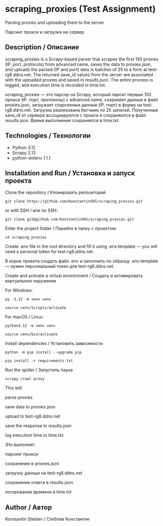 # scraping_proxies (Test Assignment)
Parsing proxies and uploading them to the server

Парсинг прокси и загрузка на сервер

## Description / Описание
scraping_proxies is a Scrapy-based parser that scrapes the first 150 proxies (IP, port, protocols) from advanced.name, saves the data to proxies.json, and uploads the parsed (IP and port) data in batches of 25 to a form at test-rg8.ddns.net.
The returned save_id values from the server are associated with the uploaded proxies and saved in results.json. The entire process is logged, and execution time is recorded in time.txt.

scraping_proxies — это парсер на Scrapy, который парсит первые 150 прокси (IP, порт, протоколы) с advanced.name, сохраняет данные в файл proxies.json, загружает спарсенные данные (IP, порт) в форму на test-rg8.ddns.net. Загрузка реализована батчами по 25 записей. Полученные save_id от сервера ассоциируются с прокси и сохраняются в файл results.json. Время выполнения сохраняется в time.txt.

## Technologies / Технологии
* Python 3.12
* Scrapy 2.13
* python-dotenv 1.1.1

## Installation and Run / Установка и запуск проекта
Clone the repository / Клонировать репозиторий
```
git clone https://github.com/KonstantinSKS/scraping_proxies.git
```
or with SSH / или по SSH:
```
git clone git@github.com:KonstantinSKS/scraping_proxies.git
```

Enter the project folder / Перейти в папку с проектом:
```
cd scraping_proxies
```

Create .env file in the root directory and fill it using .env.template — you will need a personal token for test-rg8.ddns.net.

В корне проекта создать файл .env и заполнить по образцу .env.template — нужен персональный токен для test-rg8.ddns.net.

Create and activate a virtual environment / Создать и активировать виртуальное окружение

For Windows:
```
py -3.12 -m venv venv
```
```
source venv/Scripts/activate
```

For macOS / Linux:
```
python3.12 -m venv venv
```
```
source venv/bin/activate
```

Install dependencies / Установить зависимости
```
python -m pip install --upgrade pip
```
```
pip install -r requirements.txt
```

Run the spider / Запустить паука
```
scrapy crawl proxy
```

This will:

parse proxies

save data to proxies.json

upload to test-rg8.ddns.net

save the response to results.json

log execution time to time.txt

Это выполнит:

парсинг прокси

сохранение в proxies.json

загрузку данных на test-rg8.ddns.net

сохранение ответа в results.json

логирование времени в time.txt

## Author / Автор
Konstantin Steblev / Стеблев Константин